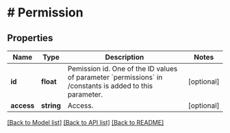 # # Permission

## Properties

Name | Type | Description | Notes
------------ | ------------- | ------------- | -------------
**id** | **float** | Pemission id. One of the ID values of parameter &#x60;permissions&#x60; in /constants is added to this parameter. | [optional] 
**access** | **string** | Access. | [optional] 

[[Back to Model list]](../../README.md#documentation-for-models) [[Back to API list]](../../README.md#documentation-for-api-endpoints) [[Back to README]](../../README.md)


